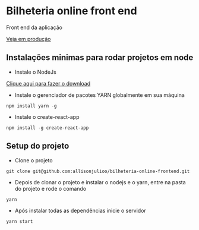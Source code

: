 # Bilheteria online front end
Front end da aplicação

[Veja em produção](https://allisonjulioo.github.io/bilheteria-online-frontend/)


## Instalações minimas para rodar projetos em node

- Instale o NodeJs

[Clique aqui para fazer o download](https://nodejs.org/pt-br/download/)


- Instale o gerenciador de pacotes YARN globalmente em sua máquina
```
npm install yarn -g
```

- Instale o create-react-app
```
npm install -g create-react-app
```


## Setup do projeto

- Clone o projeto
```
git clone git@github.com:allisonjulioo/bilheteria-online-frontend.git
```
- Depois de clonar o projeto e instalar o nodejs e o yarn, entre na pasta do projeto e rode o comando
```
yarn
```

- Após instalar todas as dependências inicie o servidor
```
yarn start
``` 
